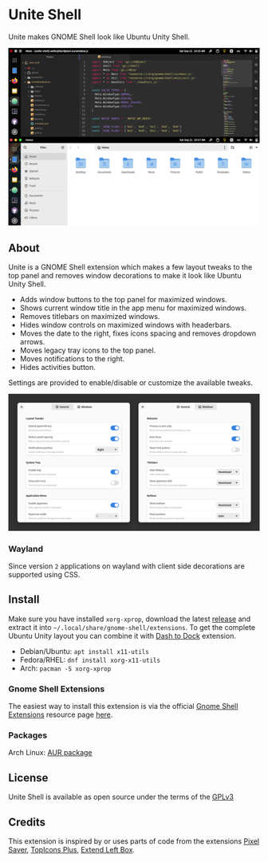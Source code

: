 # Unite Shell

Unite makes GNOME Shell look like Ubuntu Unity Shell.

![Screenshot](https://raw.githubusercontent.com/hardpixel/unite-shell/master/screenshot.png)

## About
Unite is a GNOME Shell extension which makes a few layout tweaks to the top panel and removes window decorations to make it look like Ubuntu Unity Shell.

* Adds window buttons to the top panel for maximized windows.
* Shows current window title in the app menu for maximized windows.
* Removes titlebars on maximized windows.
* Hides window controls on maximized windows with headerbars.
* Moves the date to the right, fixes icons spacing and removes dropdown arrows.
* Moves legacy tray icons to the top panel.
* Moves notifications to the right.
* Hides activities button.

Settings are provided to enable/disable or customize the available tweaks.

![Settings](https://raw.githubusercontent.com/hardpixel/unite-shell/master/settings.png)

### Wayland
Since version `2` applications on wayland with client side decorations are supported using CSS.

## Install
Make sure you have installed `xorg-xprop`, download the latest [release](https://github.com/hardpixel/unite-shell/releases) and extract it into `~/.local/share/gnome-shell/extensions`. To get the complete Ubuntu Unity layout you can combine it with [Dash to Dock](https://github.com/micheleg/dash-to-dock) extension.

* Debian/Ubuntu: `apt install x11-utils`
* Fedora/RHEL: `dnf install xorg-x11-utils`
* Arch: `pacman -S xorg-xprop`

### Gnome Shell Extensions
The easiest way to install this extension is via the official [Gnome Shell Extensions](https://extensions.gnome.org) resource page [here](https://extensions.gnome.org/extension/1287/unite).

### Packages
Arch Linux: [AUR package](https://aur.archlinux.org/packages/gnome-shell-extension-unite)

## License
Unite Shell is available as open source under the terms of the [GPLv3](http://www.gnu.org/licenses/gpl-3.0.en.html)

## Credits
This extension is inspired by or uses parts of code from the extensions [Pixel Saver](https://github.com/deadalnix/pixel-saver), [TopIcons Plus](https://github.com/phocean/TopIcons-plus), [Extend Left Box](https://github.com/StephenPCG/extend-left-box).
